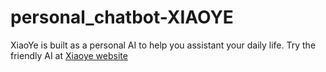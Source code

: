 # personal_chatbot-XIAOYE
XiaoYe is built as a personal AI to help you assistant your daily life.
Try the friendly AI at [Xiaoye website](http://receptivefield.net)
